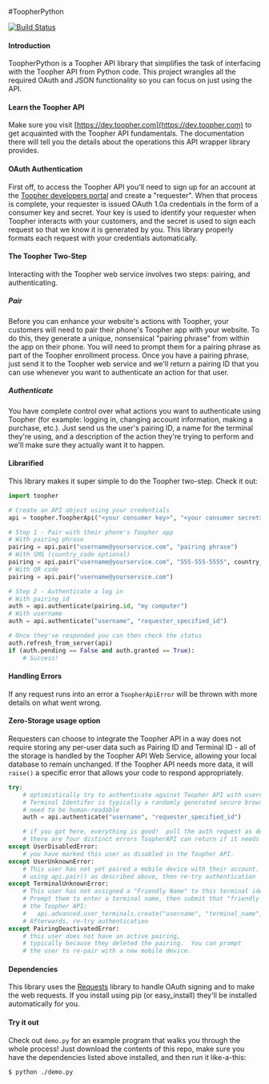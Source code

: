 #ToopherPython

[![Build Status](https://travis-ci.org/toopher/toopher-python.png?branch=master)](https://travis-ci.org/toopher/toopher-python)

#### Introduction
ToopherPython is a Toopher API library that simplifies the task of interfacing with the Toopher API from Python code.  This project wrangles all the required OAuth and JSON functionality so you can focus on just using the API.

#### Learn the Toopher API
Make sure you visit [https://dev.toopher.com](https://dev.toopher.com) to get acquainted with the Toopher API fundamentals.  The documentation there will tell you the details about the operations this API wrapper library provides.

#### OAuth Authentication
First off, to access the Toopher API you'll need to sign up for an account at the [Toopher developers portal](https://dev.toopher.com) and create a "requester". When that process is complete, your requester is issued OAuth 1.0a credentials in the form of a consumer key and secret. Your key is used to identify your requester when Toopher interacts with your customers, and the secret is used to sign each request so that we know it is generated by you.  This library properly formats each request with your credentials automatically.

#### The Toopher Two-Step
Interacting with the Toopher web service involves two steps: pairing, and authenticating.

##### Pair
Before you can enhance your website's actions with Toopher, your customers will need to pair their phone's Toopher app with your website.  To do this, they generate a unique, nonsensical "pairing phrase" from within the app on their phone.  You will need to prompt them for a pairing phrase as part of the Toopher enrollment process.  Once you have a pairing phrase, just send it to the Toopher web service and we'll return a pairing ID that you can use whenever you want to authenticate an action for that user.

##### Authenticate
You have complete control over what actions you want to authenticate using Toopher (for example: logging in, changing account information, making a purchase, etc.).  Just send us the user's pairing ID, a name for the terminal they're using, and a description of the action they're trying to perform and we'll make sure they actually want it to happen.

#### Librarified
This library makes it super simple to do the Toopher two-step.  Check it out:

```python
import toopher

# Create an API object using your credentials
api = toopher.ToopherApi("<your consumer key>", "<your consumer secret>")

# Step 1 - Pair with their phone's Toopher app
# With pairing phrase
pairing = api.pair("username@yourservice.com", "pairing phrase")
# With SMS (country_code optional)
pairing = api.pair("username@yourservice.com", "555-555-5555", country_code="1")
# With QR code
pairing = api.pair("username@yourservice.com")

# Step 2 - Authenticate a log in
# With pairing_id
auth = api.authenticate(pairing.id, "my computer")
# With username
auth = api.authenticate("username", "requester_specified_id")

# Once they've responded you can then check the status
auth.refresh_from_server(api)
if (auth.pending == False and auth.granted == True):
	# Success!
```

#### Handling Errors
If any request runs into an error a `ToopherApiError` will be thrown with more details on what went wrong.

#### Zero-Storage usage option
Requesters can choose to integrate the Toopher API in a way does not require storing any per-user data such as Pairing ID and Terminal ID - all of the storage
is handled by the Toopher API Web Service, allowing your local database to remain unchanged.  If the Toopher API needs more data, it will `raise()` a specific
error that allows your code to respond appropriately.

```python
try:
    # optimistically try to authenticate against Toopher API with username and a Terminal Identifier
    # Terminal Identifer is typically a randomly generated secure browser cookie.  It does not
    # need to be human-readable
    auth = api.authenticate("username", "requester_specified_id")

    # if you got here, everything is good!  poll the auth request as described above
    # there are four distinct errors ToopherAPI can return if it needs more data
except UserDisabledError:
    # you have marked this user as disabled in the Toopher API.
except UserUnknownError:
    # This user has not yet paired a mobile device with their account.  Pair them
    # using api.pair() as described above, then re-try authentication
except TerminalUnknownError:
    # This user has not assigned a "Friendly Name" to this terminal identifier.
    # Prompt them to enter a terminal name, then submit that "friendly name" to
    # the Toopher API:
    #   api.advanced.user_terminals.create("username", "terminal_name", "requester_specified_id")
    # Afterwards, re-try authentication
except PairingDeactivatedError:
    # this user does not have an active pairing,
    # typically because they deleted the pairing.  You can prompt
    # the user to re-pair with a new mobile device.
```

#### Dependencies
This library uses the [Requests](http://docs.python-requests.org/en/latest/) library to handle OAuth signing and to make the web requests.  If you install using pip (or easy_install) they'll be installed automatically for you. 

#### Try it out
Check out `demo.py` for an example program that walks you through the whole process!  Just download the contents of this repo, make sure you have the dependencies listed above installed, and then run it like-a-this:
```shell
$ python ./demo.py
```
